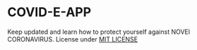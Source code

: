 # COVID-E-APP
Keep updated and learn how to protect yourself against  NOVEl CORONAVIRUS.
License under [MIT LICENSE](LICENSE)
